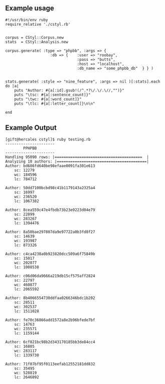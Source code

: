Example usage
-------------
    #!/usr/bin/env ruby
    require_relative './cstyl.rb'


    corpus = CStyl::Corpus.new
    stats  = CStyl::Analysis.new

    corpus.generate( :type => "phpbb", :args => {
                        :db => {    :user => "roobay",
                                    :pass => "butts",
                                    :host => "localhost",
                                    :db_name => "some_phpbb_db"  } } )


    stats.generate( :style => "nine_feature", :args => nil )[:stats].each do |a|
        puts "Author: #{a[:id].gsub!(/^.*?\/.\/.\//,"")}"
        puts "\tsc: #{a[:sentence_count]}"
        puts "\twc: #{a[:word_count]}"
        puts "\tlc: #{a[:letter_count]}\n\n"

    end


Example Output
--------------
    [gift@hercales cstyl]$ ruby testing.rb 
    ----------------------
            PPHPBB
    ----------------------
    Handling 95090 rows: |=======================================  |
    Analyzing 10 authors: |========================================|
    Author: bd686fd640be98efaae0091fa301e613
        sc: 12279
        wc: 184596
        lc: 784712

    Author: 50dd7100bcbd98c41b1179143a2325a4
        sc: 16997
        wc: 236520
        lc: 1067382

    Author: 8cea559c47e4fbdb73b23e0223d04e79
        sc: 22899
        wc: 283267
        lc: 1394476

    Author: 8a50bae297807da9e97722a0b3fd8f27
        sc: 14639
        wc: 193987
        lc: 873326

    Author: c4ca4238a0b923820dcc509a6f75849b
        sc: 15017
        wc: 202077
        lc: 1008538

    Author: c06d06da9666a219db15cf575aff2824
        sc: 22797
        wc: 460877
        lc: 2065592

    Author: 8b4066554730ddfaa0266346bdc1b202
        sc: 28511
        wc: 302537
        lc: 1511028

    Author: fe70c36866add1572a8e2b96bfede7bf
        sc: 14763
        wc: 235571
        lc: 1159144

    Author: 6cf821bc98b2d343170185bb3de84cc4
        sc: 16805
        wc: 283117
        lc: 1339730

    Author: 71f07bf95f0113eefab12552181dd832
        sc: 35495
        wc: 528819
        lc: 2646092


